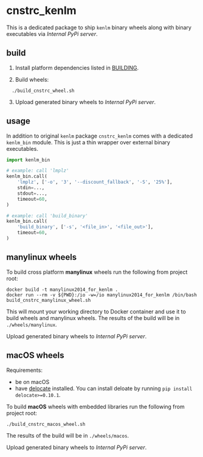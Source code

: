 # cnstrc_kenlm

This is a dedicated package to ship `kenlm` binary wheels along with binary executables
via _Internal PyPi server_.

## build

1. Install platform dependencies listed in [BUILDING](BUILDING).

2. Build wheels:

```shell
  ./build_cnstrc_wheel.sh
```

3. Upload generated binary wheels to _Internal PyPi server_.

## usage

In addition to original `kenlm` package `cnstrc_kenlm` comes with a dedicated `kenlm_bin` module.
This is just a thin wrapper over external binary executables.

```python
import kenlm_bin

# example: call 'lmplz'
kenlm_bin.call(
    'lmplz', ['-o', '3', '--discount_fallback', '-S', '25%'],
    stdin=...,
    stdout=...,
    timeout=60,
)

# example: call 'build_binary'
kenlm_bin.call(
    'build_binary', ['-s', '<file_in>', '<file_out>'],
    timeout=60,
)
```

## manylinux wheels
To build cross platform **manylinux** wheels run the following from project root:
```console
docker build -t manylinux2014_for_kenlm .
docker run --rm -v ${PWD}:/io -w=/io manylinux2014_for_kenlm /bin/bash build_cnstrc_manylinux_wheel.sh
```

This will mount your working directory to Docker container and use it to build wheels and manylinux
wheels. The results of the build will be in `./wheels/manylinux`.

Upload generated binary wheels to _Internal PyPi server_.

## macOS wheels
Requirements:
 - be on macOS
 - have [delocate](https://github.com/matthew-brett/delocate) installed. You can install deloate by
 running `pip install delocate>=0.10.1`.

To build **macOS** wheels with embedded libraries run the following from project root:
```console
./build_cnstrc_macos_wheel.sh
```

The results of the build will be in `./wheels/macos`.

Upload generated binary wheels to _Internal PyPi server_.
